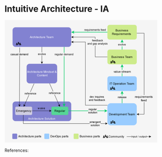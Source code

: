# Intuitive Architecture - IA

![Intuitive Architecture Framework Basic Parts and Iteration Flow](/diagrams/IA%20Framework.png)


References:
